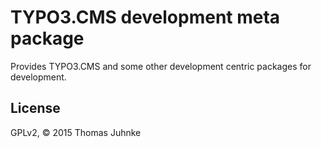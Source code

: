 # TYPO3.CMS development meta package

Provides TYPO3.CMS and some other development centric packages for development.

## License

GPLv2, © 2015 Thomas Juhnke
